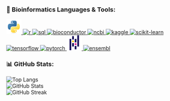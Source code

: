 <h3 align="left">🧬 Bioinformatics Languages & Tools:</h3>
<p align="left">
  <!-- Programming Languages -->
  <a href="https://www.python.org" target="_blank" rel="noreferrer">
    <img src="https://raw.githubusercontent.com/devicons/devicon/master/icons/python/python-original.svg" alt="python" width="40" height="40"/>
  </a>
  <a href="https://www.r-project.org/" target="_blank" rel="noreferrer">
    <img src="https://www.vectorlogo.zone/logos/r-project/r-project-icon.svg" alt="r" width="40" height="40"/>
  </a>
  <a href="https://www.sql.org" target="_blank" rel="noreferrer">
    <img src="https://www.svgrepo.com/show/331760/sql-database-generic.svg" alt="sql" width="40" height="40"/>
  </a>

  <!-- Bioinformatics & Data Science Tools -->
  <a href="https://bioconductor.org/" target="_blank" rel="noreferrer">
    <img src="https://upload.wikimedia.org/wikipedia/commons/thumb/3/37/Bioconductor_logo.svg/512px-Bioconductor_logo.svg.png" alt="bioconductor" width="40" height="40"/>
  </a>
  <a href="https://www.ncbi.nlm.nih.gov/" target="_blank" rel="noreferrer">
    <img src="https://upload.wikimedia.org/wikipedia/commons/thumb/4/4e/NCBI_logo.svg/1200px-NCBI_logo.svg.png" alt="ncbi" width="40" height="40"/>
  </a>
  <a href="https://www.kaggle.com/" target="_blank" rel="noreferrer">
    <img src="https://www.vectorlogo.zone/logos/kaggle/kaggle-icon.svg" alt="kaggle" width="40" height="40"/>
  </a>
  <a href="https://scikit-learn.org/" target="_blank" rel="noreferrer">
    <img src="https://upload.wikimedia.org/wikipedia/commons/0/05/Scikit_learn_logo_small.svg" alt="scikit-learn" width="40" height="40"/>
  </a>
  <a href="https://www.tensorflow.org/" target="_blank" rel="noreferrer">
    <img src="https://www.vectorlogo.zone/logos/tensorflow/tensorflow-icon.svg" alt="tensorflow" width="40" height="40"/>
  </a>
  <a href="https://pytorch.org/" target="_blank" rel="noreferrer">
    <img src="https://www.vectorlogo.zone/logos/pytorch/pytorch-icon.svg" alt="pytorch" width="40" height="40"/>
  </a>
  <a href="https://pandas.pydata.org/" target="_blank" rel="noreferrer">
    <img src="https://raw.githubusercontent.com/devicons/devicon/master/icons/pandas/pandas-original.svg" alt="pandas" width="40" height="40"/>
  </a>
  <a href="https://www.ensembl.org" target="_blank" rel="noreferrer">
    <img src="https://upload.wikimedia.org/wikipedia/en/e/e5/Ensembl_logo.png" alt="ensembl" width="40" height="40"/>
  </a>
</p>

<h3 align="left">📊 GitHub Stats:</h3>
<p>
  <img src="https://github-readme-stats.vercel.app/api/top-langs/?username=sohailshaik03&layout=compact&theme=tokyonight" alt="Top Langs" />
  <br>
  <img src="https://github-readme-stats.vercel.app/api?username=sohailshaik03&show_icons=true&theme=tokyonight" alt="GitHub Stats" />
  <br>
  <img src="https://github-readme-streak-stats.herokuapp.com/?user=sohailshaik03&theme=tokyonight" alt="GitHub Streak" />
</p>
